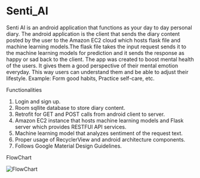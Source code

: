 # Senti_AI
Senti AI is an android application that functions as your day to day personal diary. The android application is the client that sends the diary content posted by the user to the Amazon EC2 cloud which hosts flask file and machine learning models.The flask file takes the input request sends it to the machine learning models for prediction and it sends the response as happy or sad back to the client. The app was created to boost mental health of the users. It gives them a good perspective of their mental emotion everyday. This way users can understand them and be able to adjust their lifestyle. Example: Form good habits, Practice self-care, etc.

Functionalities
1. Login and sign up.
2. Room sqllite database to store diary content.
3. Retrofit for GET and POST calls from android client to server.
4. Amazon EC2 instance that hosts machine learning models and Flask server which provides RESTFUl API services.
5. Machine learning model that analyzes sentiment of the request text.
6. Proper usage of RecyclerView and android architecture components.
7. Follows Google Material Design Guidelines.

FlowChart

![FlowChart](https://github.com/tamizh3110/Senti_AI/blob/master/flowchartaws.png)
